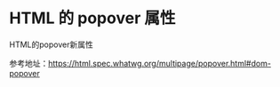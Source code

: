 # HTML 的 popover 属性

HTML的popover新属性

参考地址：<https://html.spec.whatwg.org/multipage/popover.html#dom-popover>
